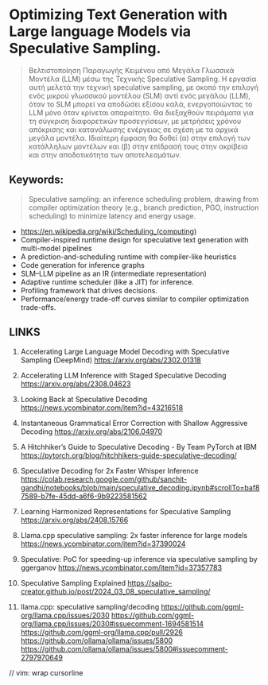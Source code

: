 # Optimizing Text Generation with Large language Models via Speculative Sampling.

> Βελτιστοποίηση Παραγωγής Κειμένου από Μεγάλα Γλωσσικά Μοντέλα (LLM) μέσω της Τεχνικής Speculative Sampling.
> Η εργασία αυτή μελετά την τεχνική speculative sampling, με σκοπό την επιλογή ενός μικρού γλωσσικού μοντέλου (SLM) αντί ενός μεγάλου (LLM), όταν το SLM μπορεί να αποδώσει εξίσου καλά, ενεργοποιώντας το LLM μόνο όταν κρίνεται απαραίτητο. Θα διεξαχθούν πειράματα για τη σύγκριση διαφορετικών προσεγγίσεων, με μετρήσεις χρόνου απόκρισης και κατανάλωσης ενέργειας σε σχέση με τα αρχικά μεγάλα μοντέλα. Ιδιαίτερη έμφαση θα δοθεί (α) στην επιλογή των κατάλληλων μοντέλων και (β) στην επίδρασή τους στην ακρίβεια και στην αποδοτικότητα των αποτελεσμάτων.

## Keywords:
> Speculative sampling: an inference scheduling problem, drawing from compiler optimization theory (e.g., branch prediction, PGO, instruction scheduling) to minimize latency and energy usage.

* https://en.wikipedia.org/wiki/Scheduling_(computing)
* Compiler-inspired runtime design for speculative text generation with multi-model pipelines
* A prediction-and-scheduling runtime with compiler-like heuristics
* Code generation for inference graphs
* SLM–LLM pipeline as an IR (intermediate representation)
* Adaptive runtime scheduler (like a JIT) for inference.
* Profiling framework that drives decisions.
* Performance/energy trade-off curves similar to compiler optimization trade-offs.

## LINKS
1. Accelerating Large Language Model Decoding with Speculative Sampling (DeepMind)
https://arxiv.org/abs/2302.01318

2. Accelerating LLM Inference with Staged Speculative Decoding
https://arxiv.org/abs/2308.04623

3. Looking Back at Speculative Decoding
https://news.ycombinator.com/item?id=43216518

4. Instantaneous Grammatical Error Correction with Shallow Aggressive Decoding
https://arxiv.org/abs/2106.04970

5. A Hitchhiker’s Guide to Speculative Decoding - By Team PyTorch at IBM
https://pytorch.org/blog/hitchhikers-guide-speculative-decoding/

6. Speculative Decoding for 2x Faster Whisper Inference
https://colab.research.google.com/github/sanchit-gandhi/notebooks/blob/main/speculative_decoding.ipynb#scrollTo=baf87589-b7fe-45dd-a6f6-9b9223581562

7. Learning Harmonized Representations for Speculative Sampling
https://arxiv.org/abs/2408.15766

8. Llama.cpp speculative sampling: 2x faster inference for large models 
https://news.ycombinator.com/item?id=37390024

9. Speculative: PoC for speeding-up inference via speculative sampling by ggerganov
https://news.ycombinator.com/item?id=37357783

10. Speculative Sampling Explained
https://saibo-creator.github.io/post/2024_03_08_speculative_sampling/

11. llama.cpp: speculative sampling/decoding
https://github.com/ggml-org/llama.cpp/issues/2030
https://github.com/ggml-org/llama.cpp/issues/2030#issuecomment-1694581514
https://github.com/ggml-org/llama.cpp/pull/2926
https://github.com/ollama/ollama/issues/5800
https://github.com/ollama/ollama/issues/5800#issuecomment-2797970649

// vim: wrap cursorline
